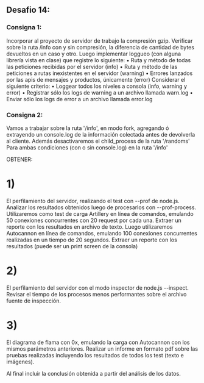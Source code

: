## Desafio 14:

### Consigna 1: 
Incorporar al proyecto de servidor de trabajo la compresión gzip.
Verificar sobre la ruta /info con y sin compresión, la diferencia de cantidad de bytes devueltos en un caso y otro.
Luego implementar loggueo (con alguna librería vista en clase) que registre lo siguiente:
•	Ruta y método de todas las peticiones recibidas por el servidor (info)
•	Ruta y método de las peticiones a rutas inexistentes en el servidor (warning)
•	Errores lanzados por las apis de mensajes y productos, únicamente (error) Considerar el         siguiente criterio:
•	Loggear todos los niveles a consola (info, warning y error)
•	Registrar sólo los logs de warning a un archivo llamada warn.log
•	Enviar sólo los logs de error a un archivo llamada error.log


### Consigna 2:
Vamos a trabajar sobre la ruta '/info', en modo fork, agregando ó extrayendo un console.log de la información colectada antes de devolverla al cliente. Además desactivaremos el child_process de la ruta '/randoms'
Para ambas condiciones (con o sin console.log) en la ruta '/info' 

OBTENER:
# 1) 
El perfilamiento del servidor, realizando el test con --prof de node.js. Analizar los resultados obtenidos luego de procesarlos con --prof-process. 
Utilizaremos como test de carga Artillery en línea de comandos, emulando 50 conexiones concurrentes con 20 request por cada una. Extraer un reporte con los resultados en archivo de texto.
Luego utilizaremos Autocannon en línea de comandos, emulando 100 conexiones concurrentes realizadas en un tiempo de 20 segundos. Extraer un reporte con los resultados (puede ser un print screen de la consola)
# 2) 
El perfilamiento del servidor con el modo inspector de node.js --inspect. Revisar el tiempo de los procesos menos performantes sobre el archivo fuente de inspección.
# 3) 
El diagrama de flama con 0x, emulando la carga con Autocannon con los mismos parámetros anteriores.
Realizar un informe en formato pdf sobre las pruebas realizadas incluyendo los resultados de todos los test (texto e imágenes). 

Al final incluir la conclusión obtenida a partir del análisis de los datos.


